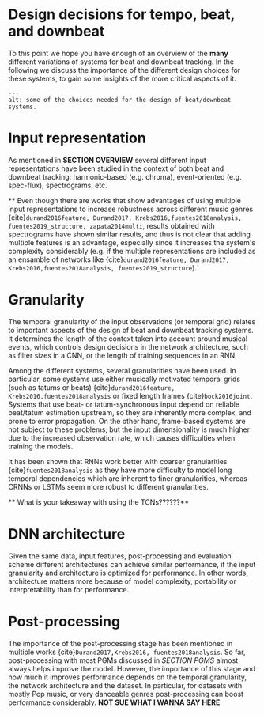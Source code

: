 Design decisions for tempo, beat, and downbeat
==============================================

To this point we hope you have enough of an overview of the **many** different variations of systems for beat and downbeat
tracking. In the following we discuss the importance of the different design choices for these systems, to gain some insights of
the more critical aspects of it.

```{image} ../assets/ch3_going_deep/figs/design_choices.png
---
alt: some of the choices needed for the design of beat/downbeat systems.
```

# Input representation

As mentioned in **SECTION OVERVIEW** several different input representations have been studied in the context of both 
beat and downbeat tracking: harmonic-based (e.g. chroma), event-oriented (e.g. spec-flux), spectrograms, etc. 

** Even though there are works that show advantages of using multiple input representations to increase robustness 
across different music genres {cite}`durand2016feature, Durand2017, Krebs2016,fuentes2018analysis, fuentes2019_structure, zapata2014multi`, results
obtained with spectrograms have shown similar results, and thus is not clear that adding multiple features is an advantage,
especially since it increases the system's complexity considerably (e.g. if the multiple representations are included as an
ensamble of networks like {cite}`durand2016feature, Durand2017, Krebs2016,fuentes2018analysis, fuentes2019_structure`).`

# Granularity

The temporal granularity of the input observations (or temporal grid) relates to important aspects of the design of beat and downbeat tracking systems. 
It determines the length of the context taken into account around musical events, which controls design decisions in the network architecture, such as 
filter sizes in a CNN, or the length of training sequences in an RNN. 

Among the different systems, several granularities have been used. In particular, some systems use either musically motivated temporal grids (such as tatums
or beats) {cite}`durand2016feature, Krebs2016,fuentes2018analysis`  or fixed length frames {cite}`bock2016joint`.  Systems that use beat- or tatum-synchronous
input depend on reliable beat/tatum estimation upstream, so they are inherently more complex, and prone to error propagation. On the other hand, frame-based
systems are not subject to these problems, but the input dimensionality is much higher due to the increased observation rate, which causes difficulties 
when training the models.

It has been shown that RNNs work better with coarser granularities {cite}`fuentes2018analysis` as they have more difficulty to model long temporal 
dependencies which are inherent to finer granularities, whereas CRNNs or LSTMs seem more robust to different granularities.

** What is your takeaway with using the TCNs??????** 


# DNN architecture

Given the same data, input features, post-processing and evaluation scheme different architectures can achieve similar performance,
if the input granularity and architecture is optimized for performance. In other words, architecture matters more because of model 
complexity, portability or interpretability than for performance. 


# Post-processing

The importance of the post-processing stage has been mentioned in multiple works {cite}`Durand2017,Krebs2016, fuentes2018analysis`. 
So far, post-processing with most PGMs discussed in *SECTION PGMS* almost always helps improve the model. However, the importance of this stage 
and how much it improves performance depends on the temporal granularity, the network architecture and the dataset. In particular, for datasets with
mostly Pop music, or very danceable genres post-processing can boost performance considerably. **NOT SUE WHAT I WANNA SAY HERE**